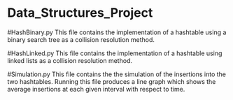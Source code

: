 # Data_Structures_Project

#HashBinary.py
This file contains the implementation of a hashtable using a binary search tree as a collision resolution method.

#HashLinked.py
This file contains the implementation of a hashtable using linked lists as a collision resolution method.

#Simulation.py
This file contains the the simulation of the insertions into the two hashtables. Running this file produces a line graph which shows the average insertions at
each given interval with respect to time.
